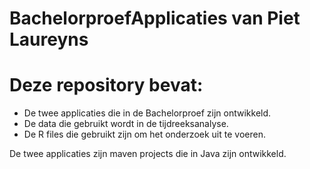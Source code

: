# BachelorproefApplicaties van Piet Laureyns 

# Deze repository bevat:
 - De twee applicaties die in de Bachelorproef zijn ontwikkeld.
 - De data die gebruikt wordt in de tijdreeksanalyse.
 - De R files die gebruikt zijn om het onderzoek uit te voeren.
 
 De twee applicaties zijn maven projects die in Java zijn ontwikkeld.
